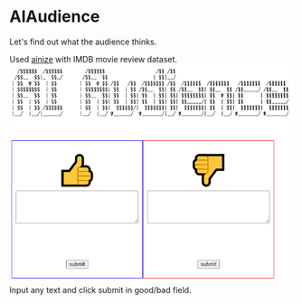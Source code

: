 # AIAudience
Let's find out what the audience thinks.

Used [ainize](https://ainize.ai/) with IMDB movie review dataset.
![screenshot](./img/1.png)
Input any text and click submit in good/bad field.

